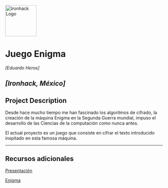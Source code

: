 <img src="https://bit.ly/2VnXWr2" alt="Ironhack Logo" width="100"/>

# Juego Enigma
*[Eduardo Heros]*

*[Ironhack, México]*
---

## Project Description
Desde hace mucho tiempo me han fascinado los algoritmos de cifrado, la creación de la máquina Enigma en la Segunda
Guerra mundial, impuso el desarrollo de las Ciencias de la computación como nunca antes. 

El actual proyecto es un juego que consiste en cifrar el texto introducido inspitado en esta famosa máquina.

---
## Recursos adicionales

[Presentación](https://docs.google.com/presentation/d/1JdtN0kgyY0_kCEjy3nXa3Gw6BVTF1FCFZbeAN2ZulpE/edit?usp=sharing)

[Enigma](https://es.wikipedia.org/wiki/Enigma_(m%C3%A1quina))

